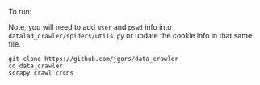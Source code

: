 To run:

Note, you will need to add ```user``` and ```pswd``` info into ```datalad_crawler/spiders/utils.py``` or update the cookie info in that same file.

```
git clone https://github.com/jgors/data_crawler
cd data_crawler
scrapy crawl crcns
```
